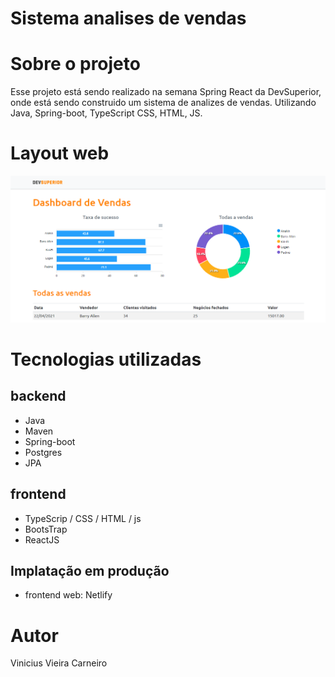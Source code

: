 # Sistema analises de vendas

# Sobre o projeto
Esse projeto está sendo realizado na semana Spring React da DevSuperior, onde está sendo construido um sistema de analizes de vendas. Utilizando Java, Spring-boot, TypeScript
CSS, HTML, JS.

# Layout web
![grafico-vendas](https://github.com/Vinicius-Vieira-95/imagens-figuras/blob/main/img2.png)

# Tecnologias utilizadas

## backend
- Java
- Maven
- Spring-boot
- Postgres
- JPA

## frontend
- TypeScrip / CSS / HTML / js
- BootsTrap
- ReactJS

## Implatação em produção
- frontend web: Netlify


# Autor
Vinicius Vieira Carneiro
